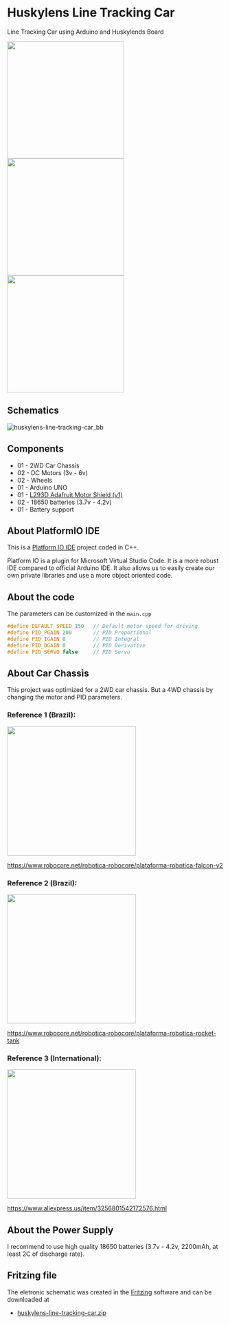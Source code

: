 # Huskylens Line Tracking Car
Line Tracking Car using Arduino and Huskylends Board

<img src="https://github.com/user-attachments/assets/48bc1149-024b-4b59-a28c-7bf4ee14d11e" width="272">
<img src="https://github.com/user-attachments/assets/ce90f317-c7d4-4f08-b467-9794d9d8a392" width="272">
<img src="https://github.com/user-attachments/assets/6d1fca81-95e9-4b12-bad1-f2c7550e15f0" width="272">

## Schematics
![huskylens-line-tracking-car_bb](https://github.com/user-attachments/assets/f2197aad-0e55-4a8f-8209-4f984e901ebd)

## Components
* 01 - 2WD Car Chassis
* 02 - DC Motors (3v - 6v)
* 02 - Wheels
* 01 - Arduino UNO
* 01 - [L293D Adafruit Motor Shield (v1)](https://www.aliexpress.us/item/3256806925995549.html)
* 02 - 18650 batteries (3.7v - 4.2v)
* 01 - Battery support

## About PlatformIO IDE
This is a [Platform IO IDE](https://platformio.org/platformio-ide) project coded in C++. 

Platform IO is a plugin for Microsoft Virtual Studio Code. It is a more robust IDE compared to official Arduino IDE. It also allows us to easily create our own private libraries and use a more object oriented code.

## About the code
The parameters can be customized in the `main.cpp` 
```c++
#define DEFAULT_SPEED 150   // Default motor speed for driving
#define PID_PGAIN 200       // PID Proportional
#define PID_IGAIN 0         // PID Integral
#define PID_DGAIN 0         // PID Derivative
#define PID_SERVO false     // PID Servo
```

## About Car Chassis
This project was optimized for a 2WD car chassis. But a 4WD chassis by changing the motor and PID parameters.

### Reference 1 (Brazil):
<img src="https://github.com/user-attachments/assets/a9df5a34-d674-420d-8a0a-e778307f751a" width="300">

https://www.robocore.net/robotica-robocore/plataforma-robotica-falcon-v2


### Reference 2 (Brazil):
<img src="https://github.com/user-attachments/assets/af0bdffe-b05b-49c7-afa5-9310110f2eb8" width="300">

https://www.robocore.net/robotica-robocore/plataforma-robotica-rocket-tank

### Reference 3 (International):
<img src="https://github.com/user-attachments/assets/8843c2a8-3bd6-4c1b-b62e-6235c29c4a89" width="300">

https://www.aliexpress.us/item/3256801542172576.html

## About the Power Supply
I recommend to use high quality 18650 batteries (3.7v - 4.2v, 2200mAh, at least 2C of discharge rate).

## Fritzing file
The eletronic schematic was created in the [Fritzing](https://fritzing.org/) software and can be downloaded at
* [huskylens-line-tracking-car.zip](https://github.com/user-attachments/files/16801611/huskylens-line-tracking-car.zip)

